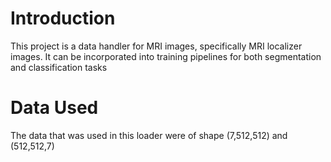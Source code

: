 # Introduction
This project is a data handler for MRI images, specifically MRI localizer images. It can be incorporated 
into training pipelines for both segmentation and classification tasks

# Data Used
The data that was used in this loader were of shape (7,512,512) and (512,512,7)